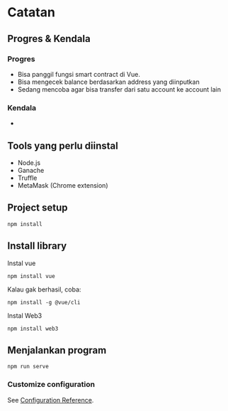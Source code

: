 # Catatan
## Progres & Kendala
### Progres
- Bisa panggil fungsi smart contract di Vue.
- Bisa mengecek balance berdasarkan address yang diinputkan
- Sedang mencoba agar bisa transfer dari satu account ke account lain
### Kendala
- 

## Tools yang perlu diinstal
- Node.js
- Ganache
- Truffle
- MetaMask (Chrome extension)

## Project setup
```
npm install
```

## Install library
Instal vue
```
npm install vue
```
Kalau gak berhasil, coba:
```
npm install -g @vue/cli
```
Instal Web3
```
npm install web3
```

## Menjalankan program
```
npm run serve
```

### Customize configuration
See [Configuration Reference](https://cli.vuejs.org/config/).


